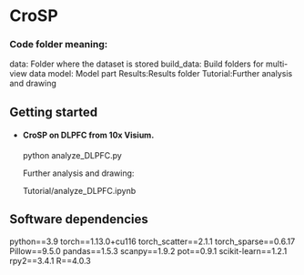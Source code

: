 # CroSP
### Code folder meaning:
data: Folder where the dataset is stored
build_data: Build folders for multi-view data
model: Model part
Results:Results folder
Tutorial:Further analysis and drawing

## Getting started
- #### CroSP on DLPFC from 10x Visium.

  python analyze_DLPFC.py

  Further analysis and drawing:

  Tutorial/analyze_DLPFC.ipynb

## Software dependencies
python==3.9
torch==1.13.0+cu116 
torch_scatter==2.1.1
 torch_sparse==0.6.17
Pillow==9.5.0
pandas==1.5.3
scanpy==1.9.2
pot==0.9.1
scikit-learn==1.2.1
rpy2==3.4.1
R==4.0.3

